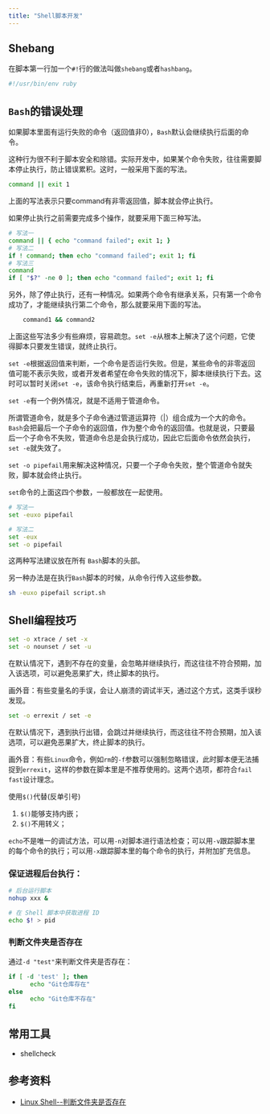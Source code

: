 ```yaml
---
title: "Shell脚本开发"
---
```


## Shebang

在脚本第一行加一个`#!`行的做法叫做`shebang`或者`hashbang`。

```sh
#!/usr/bin/env ruby
```

## `Bash`的错误处理

如果脚本里面有运行失败的命令（返回值非0），`Bash`默认会继续执行后面的命令。

这种行为很不利于脚本安全和除错。实际开发中，如果某个命令失败，往往需要脚本停止执行，防止错误累积。这时，一般采用下面的写法。

```sh
command || exit 1
```

上面的写法表示只要command有非零返回值，脚本就会停止执行。

如果停止执行之前需要完成多个操作，就要采用下面三种写法。

```sh
# 写法一
command || { echo "command failed"; exit 1; }
# 写法二
if ! command; then echo "command failed"; exit 1; fi
# 写法三
command
if [ "$?" -ne 0 ]; then echo "command failed"; exit 1; fi
```

另外，除了停止执行，还有一种情况。如果两个命令有继承关系，只有第一个命令成功了，才能继续执行第二个命令，那么就要采用下面的写法。

```sh
	command1 && command2
```

上面这些写法多少有些麻烦，容易疏忽。`set -e`从根本上解决了这个问题，它使得脚本只要发生错误，就终止执行。

`set -e`根据返回值来判断，一个命令是否运行失败。但是，某些命令的非零返回值可能不表示失败，或者开发者希望在命令失败的情况下，脚本继续执行下去。这时可以暂时关闭`set -e`，该命令执行结束后，再重新打开`set -e`。

`set -e`有一个例外情况，就是不适用于管道命令。

所谓管道命令，就是多个子命令通过管道运算符（|）组合成为一个大的命令。`Bash`会把最后一个子命令的返回值，作为整个命令的返回值。也就是说，只要最后一个子命令不失败，管道命令总是会执行成功，因此它后面命令依然会执行，`set -e`就失效了。

`set -o pipefail`用来解决这种情况，只要一个子命令失败，整个管道命令就失败，脚本就会终止执行。

`set`命令的上面这四个参数，一般都放在一起使用。

```sh
# 写法一
set -euxo pipefail

# 写法二
set -eux
set -o pipefail
```

这两种写法建议放在所有 `Bash`脚本的头部。

另一种办法是在执行`Bash`脚本的时候，从命令行传入这些参数。

```sh
sh -euxo pipefail script.sh
```

## Shell编程技巧

```sh
set -o xtrace / set -x
set -o nounset / set -u
```

在默认情况下，遇到不存在的变量，会忽略并继续执行，而这往往不符合预期，加入该选项，可以避免恶果扩大，终止脚本的执行。

画外音：有些变量名的手误，会让人崩溃的调试半天，通过这个方式，这类手误秒发现。

```sh
set -o errexit / set -e
```

在默认情况下，遇到执行出错，会跳过并继续执行，而这往往不符合预期，加入该选项，可以避免恶果扩大，终止脚本的执行。

画外音：有些`Linux`命令，例如`rm`的`-f`参数可以强制忽略错误，此时脚本便无法捕捉到`errexit`，这样的参数在脚本里是不推荐使用的。这两个选项，都符合`fail fast`设计理念。


使用`$()`代替(反单引号)

1. `$()`能够支持内嵌；
2. `$()`不用转义；

`echo`不是唯一的调试方法，可以用`-n`对脚本进行语法检查；可以用`-v`跟踪脚本里的每个命令的执行；可以用`-x`跟踪脚本里的每个命令的执行，并附加扩充信息。

### 保证进程后台执行：

```sh
# 后台运行脚本
nohup xxx &

# 在 Shell 脚本中获取进程 ID
echo $! > pid
```

### 判断文件夹是否存在

通过`-d "test"`来判断文件夹是否存在：

```sh
if [ -d 'test' ]; then
      echo "Git仓库存在"
else 
      echo "Git仓库不存在"
fi
```

## 常用工具

- shellcheck

## 参考资料

- [Linux Shell--判断文件夹是否存在](https://cloud.tencent.com/developer/article/1406056)
